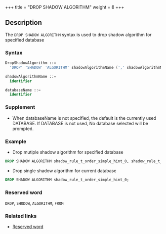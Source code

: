 +++
title = "DROP SHADOW ALGORITHM"
weight = 8
+++

## Description

The `DROP SHADOW ALGORITHM` syntax is used to drop shadow algorithm for specified database

### Syntax

```sql
DropShadowAlgorithm ::=
  'DROP' 'SHADOW' 'ALGORITHM' shadowAlgorithmName (',' shadowAlgorithmName)* ('FROM' databaseName)?

shadowAlgorithmName ::=
  identifier

databaseName ::=
  identifier
```

### Supplement

- When databaseName is not specified, the default is the currently used DATABASE. If DATABASE is not used, No database selected will be prompted.

### Example

- Drop mutiple shadow algorithm for specified database

```sql
DROP SHADOW ALGORITHM shadow_rule_t_order_simple_hint_0, shadow_rule_t_order_item_simple_hint_0 FROM test1;
```

- Drop single shadow algorithm for current database

```sql
DROP SHADOW ALGORITHM shadow_rule_t_order_simple_hint_0;
```

### Reserved word

`DROP`, `SHODOW`, `ALGORITHM`, `FROM`

### Related links

- [Reserved word](/en/reference/distsql/syntax/reserved-word/)
